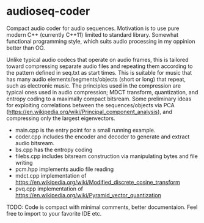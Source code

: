 # audioseq-coder
Compact audio coder for audio sequences. Motivation is to use pure modern C++ (currently C++11) limited to standard library. Somewhat functional programming style, which suits audio processing in my oppinion better than OO.

Unlike typical audio codecs that operate on audio frames, this is tailored toward compressing separate audio files and repeating them according to the pattern defined in seq.txt as start times. This is suitable for music that has many audio elements/segments/objects (short or long) that repeat, such as electronic music. The principles used in the compression are typical ones used in audio compression; MDCT transform, quantization, and entropy coding to a maximally compact bitsream. Some preliminary ideas for exploiting correlations between the sequences/objects via PCA (https://en.wikipedia.org/wiki/Principal_component_analysis), and compressing only the largest eigenvectors.

- main.cpp is the entry point for a small running example.
- coder.cpp includes the encoder and decoder to generate and extract audio bitsream. 
- bs.cpp has the entropy coding
- filebs.cpp includes bitsream construction via manipulating bytes and file writing
- pcm.hpp implements audio file reading
- mdct.cpp implementation of https://en.wikipedia.org/wiki/Modified_discrete_cosine_transform
- pvq.cpp implementation of https://en.wikipedia.org/wiki/Pyramid_vector_quantization


TODO: Code is compact with minimal comments, better documentaion. Feel free to import to your favorite IDE etc.
